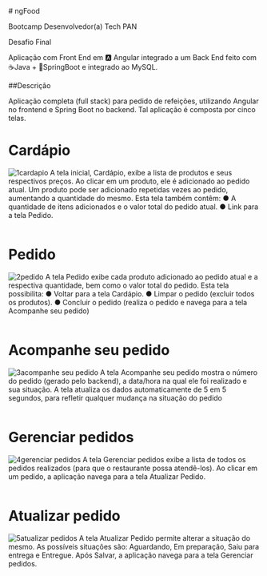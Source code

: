 <div>
# ngFood

Bootcamp Desenvolvedor(a) Tech PAN 

Desafio Final

Aplicação com
Front End em 🅰️ Angular integrado a um Back End feito com ☕Java +
🍃SpringBoot e integrado ao MySQL.

##Descrição

Aplicação completa (full stack) para pedido de refeições, utilizando Angular
no frontend e Spring Boot no backend. Tal aplicação é composta por cinco telas.

# Cardápio
![1cardapio](https://user-images.githubusercontent.com/78768376/143937666-b04f7ca6-ee4f-481b-aa86-28b7c5441ab1.png)
A tela inicial, Cardápio, exibe a lista de produtos e seus
respectivos preços. Ao clicar em um produto, ele é adicionado ao pedido atual. Um produto pode ser 
adicionado repetidas vezes ao pedido, aumentando a
quantidade do mesmo. Esta tela também contêm:
● A quantidade de itens adicionados e o
valor total do pedido atual.
● Link para a tela Pedido.
<div align="right">
<img src"https://user-images.githubusercontent.com/78768376/143937666-b04f7ca6-ee4f-481b-aa86-28b7c5441ab1.png" width="700px" />
</div>

# Pedido
![2pedido](https://user-images.githubusercontent.com/78768376/143937667-96e51d05-d3dd-4bad-ae8a-3c8b069a4cf0.png)
A tela Pedido exibe cada produto adicionado ao pedido atual e a respectiva quantidade, bem como o valor total do pedido.
Esta tela possibilita:
●	Voltar para a tela Cardápio.
●	Limpar o pedido (excluir todos os produtos).
●	Concluir o pedido (realiza o pedido e navega para a tela Acompanhe seu pedido)
<div align="right">
<img src"https://user-images.githubusercontent.com/78768376/143937667-96e51d05-d3dd-4bad-ae8a-3c8b069a4cf0.png" width="700px" />
</div>

# Acompanhe seu pedido
![3acompanhe seu pedido](https://user-images.githubusercontent.com/78768376/143937668-0929b4d6-da2a-402d-b2b6-485862962a6a.png)
A tela Acompanhe seu pedido mostra o número do pedido (gerado pelo backend), a data/hora na qual ele foi realizado e sua situação.
A tela atualiza os dados automaticamente de 5 em 5 segundos, para refletir qualquer mudança na situação do pedido
<div align="right">
<img src"https://user-images.githubusercontent.com/78768376/143937668-0929b4d6-da2a-402d-b2b6-485862962a6a.png" width="700px" />
</div>

# Gerenciar pedidos
![4gerenciar pedidos](https://user-images.githubusercontent.com/78768376/143937669-d177eb94-82ed-4f13-a9e9-0e583e4cd529.png)
A tela Gerenciar pedidos exibe a lista de todos os pedidos realizados (para que o restaurante possa atendê-los).
Ao clicar em um pedido, a aplicação navega para a tela Atualizar Pedido.
<div align="right">
<img src"https://user-images.githubusercontent.com/78768376/143937669-d177eb94-82ed-4f13-a9e9-0e583e4cd529.png" width="700px" />
</div>


# Atualizar pedido
![5atualizar pedidos](https://user-images.githubusercontent.com/78768376/143937671-afbea7f0-050c-4261-82c6-88e0451f8542.png)
A tela Atualizar Pedido permite alterar a situação do mesmo. As possíveis situações são: Aguardando, Em preparação, Saiu para entrega e Entregue.
Após Salvar, a aplicação navega para a tela Gerenciar pedidos.
<div align="right">
<img src"https://user-images.githubusercontent.com/78768376/143937671-afbea7f0-050c-4261-82c6-88e0451f8542.png" width="700px" />
</div>

</div>

